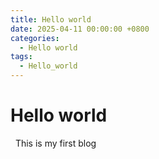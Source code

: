 ```yaml
---
title: Hello world
date: 2025-04-11 00:00:00 +0800
categories:
  - Hello world
tags:
  - Hello_world
---
```


# Hello world
  
  This is my first blog

  